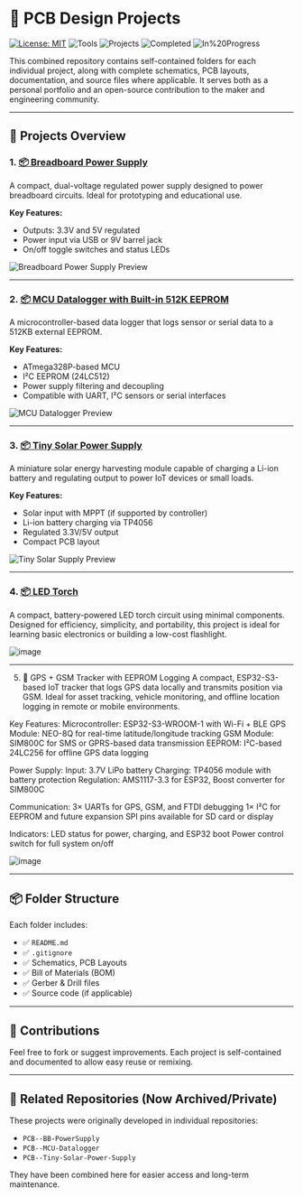 # 🔧 PCB Design Projects

[![License: MIT](https://img.shields.io/badge/license-MIT-blue.svg)](LICENSE)
![Tools](https://img.shields.io/badge/Tools-KiCad-green)
![Projects](https://img.shields.io/badge/Projects-5-blue)
![Completed](https://img.shields.io/badge/Completed-5-brightgreen)
![In%20Progress](https://img.shields.io/badge/In_Progress-0-orange)


This combined repository contains self-contained folders for each individual project, along with complete schematics, PCB layouts, documentation, and source files where applicable. It serves both as a personal portfolio and an open-source contribution to the maker and engineering community.

---

## 📁 Projects Overview

### 1. [📦 Breadboard Power Supply](./Breadboard-Power-Supply)

A compact, dual-voltage regulated power supply designed to power breadboard circuits. Ideal for prototyping and educational use.

**Key Features:**
- Outputs: 3.3V and 5V regulated
- Power input via USB or 9V barrel jack
- On/off toggle switches and status LEDs

![Breadboard Power Supply Preview](https://github.com/user-attachments/assets/b80c0f37-1c90-4724-9982-0ad3598e7896)


---

### 2. [📦 MCU Datalogger with Built-in 512K EEPROM](./MCU-Datalogger-With-Built-In-512K-EEPROM)

A microcontroller-based data logger that logs sensor or serial data to a 512KB external EEPROM.

**Key Features:**
- ATmega328P-based MCU
- I²C EEPROM (24LC512)
- Power supply filtering and decoupling
- Compatible with UART, I²C sensors or serial interfaces

![MCU Datalogger Preview](https://github.com/user-attachments/assets/d0e1fe85-adf4-46f1-b762-b7ab736d0cbc)


---

### 3. [📦 Tiny Solar Power Supply](./Tiny-Solar-Power-Supply)

A miniature solar energy harvesting module capable of charging a Li-ion battery and regulating output to power IoT devices or small loads.

**Key Features:**
- Solar input with MPPT (if supported by controller)
- Li-ion battery charging via TP4056
- Regulated 3.3V/5V output
- Compact PCB layout

![Tiny Solar Supply Preview](https://github.com/user-attachments/assets/a0683dc4-0e03-41be-add1-3364a4481c40)

---

### 4. [📦 LED Torch](./LED%20Torch)  
A compact, battery-powered LED torch circuit using minimal components. Designed for efficiency, simplicity, and portability, this project is ideal for learning basic electronics or building a low-cost flashlight.

![image](https://github.com/user-attachments/assets/2b9c05c0-b222-46b4-b012-f38b91d6988f)

---

5. 📡 GPS + GSM Tracker with EEPROM Logging
A compact, ESP32-S3-based IoT tracker that logs GPS data locally and transmits position via GSM. Ideal for asset tracking, vehicle monitoring, and offline location logging in remote or mobile environments.

Key Features:
Microcontroller: ESP32-S3-WROOM-1 with Wi-Fi + BLE
GPS Module: NEO-8Q for real-time latitude/longitude tracking
GSM Module: SIM800C for SMS or GPRS-based data transmission
EEPROM: I²C-based 24LC256 for offline GPS data logging

Power Supply:
Input: 3.7V LiPo battery
Charging: TP4056 module with battery protection
Regulation: AMS1117-3.3 for ESP32, Boost converter for SIM800C

Communication:
3× UARTs for GPS, GSM, and FTDI debugging
1× I²C for EEPROM and future expansion
SPI pins available for SD card or display

Indicators:
LED status for power, charging, and ESP32 boot
Power control switch for full system on/off

![image](https://github.com/user-attachments/assets/808cd090-9d32-4ef5-b5d8-a6f08ef55a36)

---

## 📦 Folder Structure

Each folder includes:
- ✅ `README.md`
- ✅ `.gitignore`
- ✅ Schematics, PCB Layouts
- ✅ Bill of Materials (BOM)
- ✅ Gerber & Drill files
- ✅ Source code (if applicable)

---

## 🙌 Contributions

Feel free to fork or suggest improvements. Each project is self-contained and documented to allow easy reuse or remixing.

---

## 🔗 Related Repositories (Now Archived/Private)

These projects were originally developed in individual repositories:
- `PCB--BB-PowerSupply`
- `PCB--MCU-Datalogger`
- `PCB--Tiny-Solar-Power-Supply`

They have been combined here for easier access and long-term maintenance.

